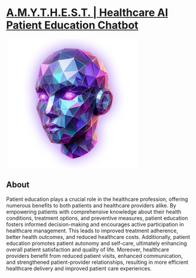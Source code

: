[A.M.Y.T.H.E.S.T. | Healthcare AI Patient Education Chatbot](https://tyrawls.github.io/healthcare-ai-patient-education-chatbot)
==============================================================================================================================

<img align='center'> <img width='350' height='350' src='docs/img/amythest.png' /></img> 

About
-----
Patient education plays a crucial role in the healthcare profession, offering numerous benefits to both patients and healthcare providers alike. 
By empowering patients with comprehensive knowledge about their health conditions, treatment options, and preventive measures, patient education 
fosters informed decision-making and encourages active participation in healthcare management. This leads to improved treatment adherence, better 
health outcomes, and reduced healthcare costs. Additionally, patient education promotes patient autonomy and self-care, ultimately enhancing 
overall patient satisfaction and quality of life. Moreover, healthcare providers benefit from reduced patient visits, enhanced communication, 
and strengthened patient-provider relationships, resulting in more efficient healthcare delivery and improved patient care experiences.
